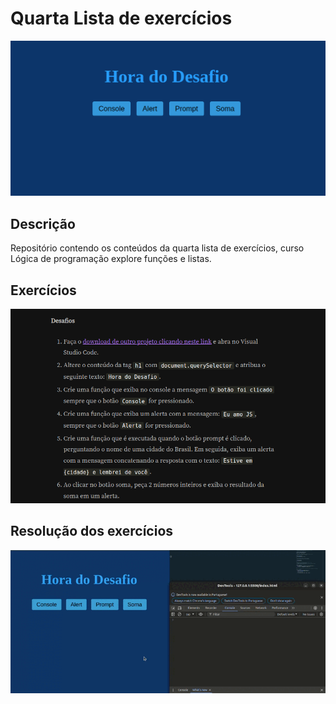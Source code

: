 # Quarta Lista de exercícios
<p align="center">
<img 
    src="./midia-readme/img-lista-exercicio-final.png"
    width="700"
/>
</p>

## Descrição 
Repositório contendo os conteúdos da quarta lista de exercícios, curso Lógica de programação explore funções e listas.

## Exercícios 
<p align="center">
<img 
    src="./midia-readme/lista-exercicios-finais-print-alura.png"
    width="700"
/>
</p>

## Resolução dos exercícios  

<p align="center">
<img 
    src="./midia-readme/video.gif"
    width="700"
/>
</p>